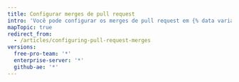 ```yaml
---
title: Configurar merges de pull request
intro: 'Você pode configurar os merges de pull request em {% data variables.product.product_location %} para corresponder ao seu fluxo de trabalho e preferências para gerenciar o histórico do Git.'
mapTopic: true
redirect_from:
  - /articles/configuring-pull-request-merges
versions:
  free-pro-team: '*'
  enterprise-server: '*'
  github-ae: '*'
---
```


